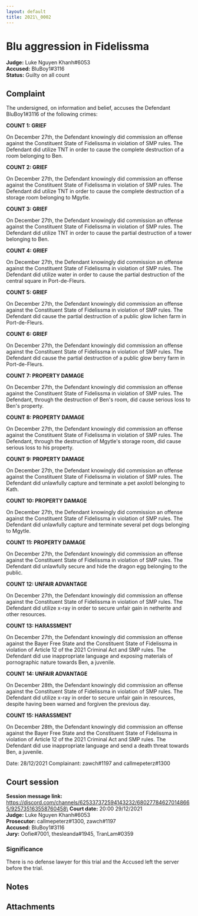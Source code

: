 ```yaml
---
layout: default
title: 2021\_0002
---
```

# Blu aggression in Fidelissma
**Judge:** Luke Nguyen Khanh#6053\
**Accused:** BluBoy1#3116\
**Status:** Guilty on all count

## Complaint
The undersigned, on information and belief, accuses the Defendant BluBoy1#3116 of the following crimes:

__COUNT 1: GRIEF__

On December 27th, the Defendant knowingly did commission an offense against the Constituent State of Fidelissma in violation of SMP rules. The Defendant did utilize TNT in order to cause the complete destruction of a room belonging to Ben.

__COUNT 2: GRIEF__

On December 27th, the Defendant knowingly did commission an offense against the Constituent State of Fidelissma in violation of SMP rules. The Defendant did utilize TNT in order to cause the complete destruction of a storage room belonging to Mgytle.

__COUNT 3: GRIEF__

On December 27th, the Defendant knowingly did commission an offense against the Constituent State of Fidelissma in violation of SMP rules. The Defendant did utilize TNT in order to cause the partial destruction of a tower belonging to Ben.

__COUNT 4: GRIEF__

On December 27th, the Defendant knowingly did commission an offense against the Constituent State of Fidelissma in violation of SMP rules. The Defendant did utilize water in order to cause the partial destruction of the central square in Port-de-Fleurs.

__COUNT 5: GRIEF__

On December 27th, the Defendant knowingly did commission an offense against the Constituent State of Fidelissma in violation of SMP rules. The Defendant did cause the partial destruction of a public glow lichen farm in Port-de-Fleurs.

__COUNT 6: GRIEF__

On December 27th, the Defendant knowingly did commission an offense against the Constituent State of Fidelissma in violation of SMP rules. The Defendant did cause the partial destruction of a public glow berry farm in Port-de-Fleurs.

__COUNT 7: PROPERTY DAMAGE__

On December 27th, the Defendant knowingly did commission an offense against the Constituent State of Fidelissma in violation of SMP rules. The Defendant, through the destruction of Ben's room, did cause serious loss to Ben's property.

__COUNT 8: PROPERTY DAMAGE__

On December 27th, the Defendant knowingly did commission an offense against the Constituent State of Fidelissma in violation of SMP rules. The Defendant, through the destruction of Mgytle's storage room, did cause serious loss to his property.

__COUNT 9: PROPERTY DAMAGE__

On December 27th, the Defendant knowingly did commission an offense against the Constituent State of Fidelissma in violation of SMP rules. The Defendant did unlawfully capture and terminate a pet axolotl belonging to Kath.

__COUNT 10: PROPERTY DAMAGE__

On December 27th, the Defendant knowingly did commission an offense against the Constituent State of Fidelissma in violation of SMP rules. The Defendant did unlawfully capture and terminate several pet dogs belonging to Mgytle.

__COUNT 11: PROPERTY DAMAGE__

On December 27th, the Defendant knowingly did commission an offense against the Constituent State of Fidelissma in violation of SMP rules. The Defendant did unlawfully secure and hide the dragon egg belonging to the public.

__COUNT 12: UNFAIR ADVANTAGE__

On December 27th, the Defendant knowingly did commission an offense against the Constituent State of Fidelissma in violation of SMP rules. The Defendant did utilize x-ray in order to secure unfair gain in netherite and other resources.

__COUNT 13: HARASSMENT__

On December 27th, the Defendant knowingly did commission an offense against the Bayer Free State and the Constituent State of Fidelissma in violation of Article 12 of the 2021 Criminal Act and SMP rules. The Defendant did use inappropriate language and exposing materials of pornographic nature towards Ben, a juvenile.

__COUNT 14: UNFAIR ADVANTAGE__

On December 28th, the Defendant knowingly did commission an offense against the Constituent State of Fidelissma in violation of SMP rules. The Defendant did utilize x-ray in order to secure unfair gain in resources, despite having been warned and forgiven the previous day.

__COUNT 15: HARASSMENT__

On December 28th, the Defendant knowingly did commission an offense against the Bayer Free State and the Constituent State of Fidelissma in violation of Article 12 of the 2021 Criminal Act and SMP rules. The Defendant did use inappropriate language and send a death threat towards Ben, a juvenile.

Date: 28/12/2021
Complainant: zawch#1197 and callmepeterz#1300

## Court session
**Session message link:** https://discord.com/channels/625337372594143232/680277846270148665/925735163558760458\
**Court date:** 20:00 29/12/2021\
**Judge:** Luke Nguyen Khanh#6053\
**Prosecutor:** callmepeterz#1300, zawch#1197\
**Accused:** BluBoy1#3116\
**Jury:** Oofie#7001, thesleanda#1945, TranLam#0359

### Significance
There is no defense lawyer for this trial and the Accused left the server before the trial.

## Notes

## Attachments
